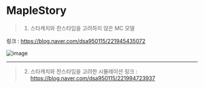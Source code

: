 # MapleStory

> 1. 스타캐치와 찬스타임을 고려하지 않은 MC 모델

링크 : https://blog.naver.com/dsa950115/221945435072




![image](https://user-images.githubusercontent.com/48398994/93154508-c007ef80-f73e-11ea-8c2f-f9c7cab07668.png)



---



> 2. 스타캐치와 찬스타임을 고려한 시뮬레이션
링크 : https://blog.naver.com/dsa950115/221994723937
